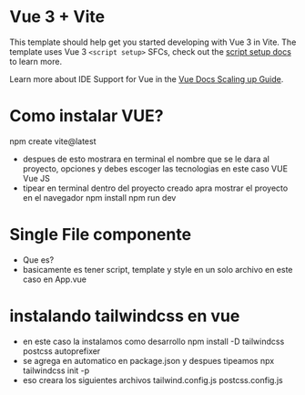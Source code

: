 # Vue 3 + Vite

This template should help get you started developing with Vue 3 in Vite. The template uses Vue 3 `<script setup>` SFCs, check out the [script setup docs](https://v3.vuejs.org/api/sfc-script-setup.html#sfc-script-setup) to learn more.

Learn more about IDE Support for Vue in the [Vue Docs Scaling up Guide](https://vuejs.org/guide/scaling-up/tooling.html#ide-support).


# Como instalar VUE?
npm create vite@latest
- despues de esto mostrara en terminal el nombre que se le dara al proyecto, opciones y debes escoger las tecnologias en este caso VUE
Vue
JS
- tipear en terminal dentro del proyecto creado apra mostrar el proyecto en el navegador
npm install
npm run dev

# Single File componente
- Que es?
- basicamente es tener script, template y style en un solo archivo en este caso en App.vue
# instalando tailwindcss en vue
- en este caso la instalamos como desarrollo
npm install -D tailwindcss postcss autoprefixer
- se agrega en automatico en package.json y despues tipeamos
npx tailwindcss init -p
- eso creara los siguientes archivos
tailwind.config.js
postcss.config.js